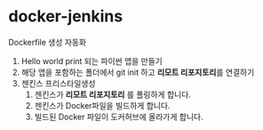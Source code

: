 # docker-jenkins
Dockerfile 생성 자동화
1. Hello world print 되는 파이썬 앱을 만들기
2. 해당 앱을 포함하는 폴더에서 git init 하고 **리모트 리포지토리**를 연결하기 
3. 젠킨스 프리스타일생성 
    1. 젠킨스가 **리모트 리포지토리** 를 폴링하게 합니다.
    2. 젠킨스가 Docker파일을 빌드하게 합니다.
    3. 빌드된 Docker 파일이 도커허브에 올라가게 합니다.
